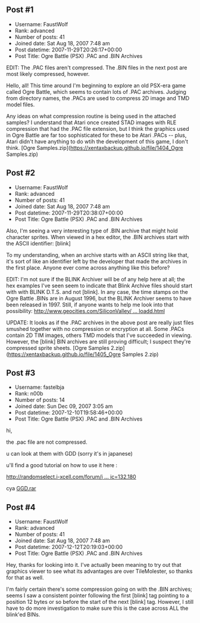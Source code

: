 ## Post #1
- Username: FaustWolf
- Rank: advanced
- Number of posts: 41
- Joined date: Sat Aug 18, 2007 7:48 am
- Post datetime: 2007-11-29T20:26:17+00:00
- Post Title: Ogre Battle (PSX) .PAC and .BIN Archives

EDIT: The .PAC files aren't compressed. The .BIN files in the next post are most likely compressed, however.

Hello, all! This time around I'm beginning to explore an old PSX-era game called Ogre Battle, which seems to contain lots of .PAC archives. Judging from directory names, the .PACs are used to compress 2D image and TMD model files. 

Any ideas on what compression routine is being used in the attached samples? I understand that Atari once created STAD images with RLE compression that had the .PAC file extension, but I think the graphics used in Ogre Battle are far too sophisticated for these to be Atari .PACs -- plus, Atari didn't have anything to do wtih the development of this game, I don't think.
[Ogre Samples.zip](https://xentaxbackup.github.io/file/1404_Ogre Samples.zip)
## Post #2
- Username: FaustWolf
- Rank: advanced
- Number of posts: 41
- Joined date: Sat Aug 18, 2007 7:48 am
- Post datetime: 2007-11-29T20:38:07+00:00
- Post Title: Ogre Battle (PSX) .PAC and .BIN Archives

Also, I'm seeing a very interesting type of .BIN archive that might hold character sprites. When viewed in a hex editor, the .BIN archives start with the ASCII identifier: [blink] 

To my understanding, when an archive starts with an ASCII string like that, it's sort of like an identifier left by the developer that made the archives in the first place. Anyone ever come across anything like this before?

EDIT: I'm not sure if the BLINK Archiver will be of any help here at all; the hex examples I've seen seem to indicate that Blink Archive files should start with with BLINK D.T.S. and not [blink]. In any case,  the time stamps on the Ogre Battle .BINs are in August 1996, but the BLINK Archiver seems to have been released in 1997. Still, if anyone wants to help me look into that possibility:
[http://www.geocities.com/SiliconValley/ ... loadd.html](http://www.geocities.com/SiliconValley/4505/downloadd.html)

UPDATE: It looks as if the .PAC archives in the above post are really just files smushed together with no compression or encryption at all. Some .PACs contain 2D TIM images, others TMD models that I've succeeded in viewing. However, the [blink] BIN archives are still proving difficult; I suspect they're compressed sprite sheets.
[Ogre Samples 2.zip](https://xentaxbackup.github.io/file/1405_Ogre Samples 2.zip)
## Post #3
- Username: fastelbja
- Rank: n00b
- Number of posts: 14
- Joined date: Sun Dec 09, 2007 3:05 am
- Post datetime: 2007-12-10T19:58:46+00:00
- Post Title: Ogre Battle (PSX) .PAC and .BIN Archives

hi,

the .pac file are not compressed. 

u can look at them with GDD (sorry it's in japanese)

u'll find a good tutorial on how to use it here :

[http://randomselect.i-xcell.com/forum/i ... ic=132.180](http://randomselect.i-xcell.com/forum/index.php?topic=132.180)

cya
[GGD.rar](https://xentaxbackup.github.io/file/1406_GGD.rar)
## Post #4
- Username: FaustWolf
- Rank: advanced
- Number of posts: 41
- Joined date: Sat Aug 18, 2007 7:48 am
- Post datetime: 2007-12-12T20:19:03+00:00
- Post Title: Ogre Battle (PSX) .PAC and .BIN Archives

Hey, thanks for looking into it. I've actually been meaning to try out that graphics viewer to see what its advantages are over TileMolester, so thanks for that as well.

I'm fairly certain there's some compression going on with the .BIN archives; seems I saw a consistent pointer following the first [blink] tag pointing to a position 12 bytes or so before the start of the next [blink] tag. However, I still have to do more investigation to make sure this is the case across ALL the blink'ed BINs.

